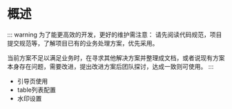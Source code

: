 # 概述

::: warning 为了能更高效的开发，更好的维护需注意：
请先阅读代码规范，项目提交规范等，了解项目已有的业务处理方案，优先采用。

当前方案不足以满足业务时，在寻求其他解决方案并整理成文档，或者说现有方案本身存在问题，需要改进，提出改进方案后团队探讨，达成一致则可使用。
:::

- 引导页使用
- table列表配置
- 水印设置
